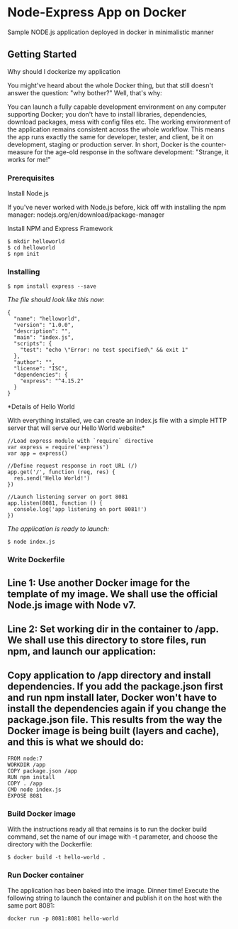 # Node-Express App on Docker

Sample NODE.js application deployed in docker in minimalistic manner

## Getting Started

Why should I dockerize my application

You might've heard about the whole Docker thing, but that still doesn't answer the question: "why bother?" Well, that's why:

You can launch a fully capable development environment on any computer supporting Docker; you don't have to install libraries, dependencies, download packages, mess with config files etc.
The working environment of the application remains consistent across the whole workflow. This means the app runs exactly the same for developer, tester, and client, be it on development, staging or production server.
In short, Docker is the counter-measure for the age-old response in the software development: "Strange, it works for me!"

### Prerequisites

Install Node.js

If you've never worked with Node.js before, kick off with installing the npm manager: nodejs.org/en/download/package-manager

Install NPM and Express Framework

```
$ mkdir helloworld
$ cd helloworld
$ npm init
```

### Installing

```
$ npm install express --save
```

*The file should look like this now:*
```
{
  "name": "helloworld",
  "version": "1.0.0",
  "description": "",
  "main": "index.js",
  "scripts": {
    "test": "echo \"Error: no test specified\" && exit 1"
  },
  "author": "",
  "license": "ISC",
  "dependencies": {
    "express": "^4.15.2"
  }
}
```

*Details of Hello World

With everything installed, we can create an index.js file with a simple HTTP server that will serve our Hello World website:*

```
//Load express module with `require` directive
var express = require('express')
var app = express()

//Define request response in root URL (/)
app.get('/', function (req, res) {
  res.send('Hello World!')
})

//Launch listening server on port 8081
app.listen(8081, function () {
  console.log('app listening on port 8081!')
})
```
*The application is ready to launch:*

```
$ node index.js
```

### Write Dockerfile

## Line 1: Use another Docker image for the template of my image. We shall use the official Node.js image with Node v7.
## Line 2: Set working dir in the container to /app. We shall use this directory to store files, run npm, and launch our application:
## Copy application to /app directory and install dependencies. If you add the package.json first and run npm install later, Docker won't have to install the dependencies again if you change the package.json file. This results from the way the Docker image is being built (layers and cache), and this is what we should do:

```
FROM node:7
WORKDIR /app
COPY package.json /app
RUN npm install
COPY . /app
CMD node index.js
EXPOSE 8081
```

### Build Docker image

With the instructions ready all that remains is to run the docker build command, set the name of our image with -t parameter, and choose the directory with the Dockerfile:

```
$ docker build -t hello-world .
```

### Run Docker container

The application has been baked into the image. Dinner time! Execute the following string to launch the container and publish it on the host with the same port 8081:

```
docker run -p 8081:8081 hello-world
```

